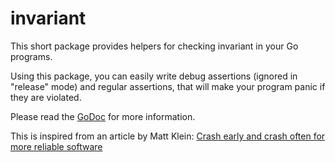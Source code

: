 # invariant

This short package provides helpers for checking invariant in your Go programs.

Using this package, you can easily write debug assertions (ignored in "release" mode) and regular assertions, that will make your program panic if they are violated.

Please read the [GoDoc](https://godoc.org/github.com/puigfp/invariant) for more information.

This is inspired from an article by Matt Klein: [Crash early and crash often for more reliable software](https://medium.com/@mattklein123/crash-early-and-crash-often-for-more-reliable-software-597738dd21c5)


